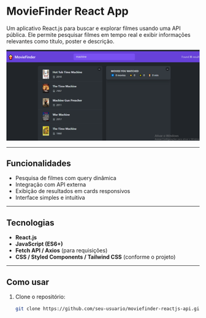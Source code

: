 # MovieFinder React App

Um aplicativo React.js para buscar e explorar filmes usando uma API pública. Ele permite pesquisar filmes em tempo real e exibir informações relevantes como título, poster e descrição.


![MovieFinder Demo](./src/assets/demomovie.png) 

---

## Funcionalidades

- Pesquisa de filmes com query dinâmica
- Integração com API externa
- Exibição de resultados em cards responsivos
- Interface simples e intuitiva

---

## Tecnologias

- **React.js**  
- **JavaScript (ES6+)**  
- **Fetch API / Axios** (para requisições)  
- **CSS / Styled Components / Tailwind CSS** (conforme o projeto)  

---

## Como usar

1. Clone o repositório:
   ```bash
   git clone https://github.com/seu-usuario/moviefinder-reactjs-api.git

